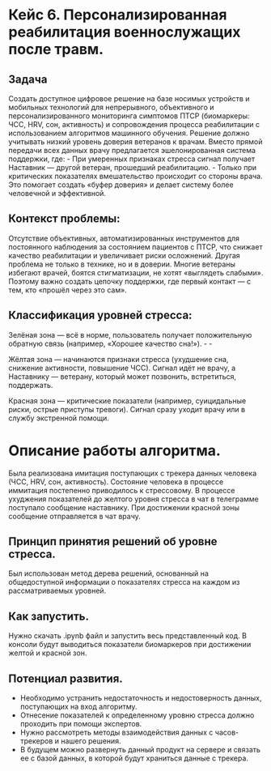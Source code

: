 # Кейс 6. Персонализированная реабилитация военнослужащих после травм. 
## Задача
Создать доступное цифровое решение на базе носимых устройств и мобильных 
технологий для непрерывного, объективного и персонализированного мониторинга 
симптомов ПТСР (биомаркеры: ЧСС, HRV, сон, активность) и сопровождения процесса 
реабилитации с использованием алгоритмов машинного обучения. 
Решение должно учитывать низкий уровень доверия ветеранов к врачам. Вместо прямой 
передачи всех данных врачу предлагается эшелонированная система поддержки, где: - 
При умеренных признаках стресса сигнал получает Наставник — другой ветеран, 
прошедший реабилитацию. - 
Только при критических показателях вмешательство происходит со стороны врача. 
Это помогает создать «буфер доверия» и делает систему более человечной и эффективной.

## Контекст проблемы: 
Отсутствие объективных, автоматизированных инструментов для постоянного наблюдения 
за состоянием пациентов с ПТСР, что снижает качество реабилитации и увеличивает 
риски осложнений. Другая проблема не только в технике, но и в доверии. Многие 
ветераны избегают врачей, боятся стигматизации, не хотят «выглядеть слабыми». Поэтому 
важно создать цепочку поддержки, где первый контакт — с тем, кто «прошёл через это 
сам».

## Классификация уровней стресса:
Зелёная зона — всё в норме, пользователь получает положительную 
обратную связь (например, «Хорошее качество сна!»). - - 

Жёлтая зона — начинаются признаки стресса (ухудшение сна, снижение 
активности, повышение ЧСС). Сигнал идёт не врачу, а Наставнику — 
ветерану, который может позвонить, встретиться, поддержать. 

Красная зона — критические показатели (например, суицидальные риски, 
острые приступы тревоги). Сигнал сразу уходит врачу или в службу 
экстренной помощи.

# Описание работы алгоритма.
Была реализована имитация поступающих с трекера данных человека (ЧСС, HRV, сон, активность). Состояние человека в процессе иммитация постепенно приводилось к стрессовому. В процессе ухуджения показателей до желтого уровня стресса в чат в телеграмме поступало сообщение наставнику. При достижении красной зоны сообщение отправляется в чат врачу.

## Принцип принятия решений об уровне стресса.
Был использован метод дерева решений, основанный на общедоступной информации о показателях стресса на каждом из рассматриваемых уровней.

## Как запустить.
Нужно скачать .ipynb файл и запустить весь представленный код. В консоли будут выводиться показатели биомаркеров при достижении желтой и красной зон.

## Потенциал развития.
- Необходимо устранить недостаточность и недостоверность данных, поступающих на вход алгоритму.
- Отнесение показателей к определенному уровню стресса должно проходить при помощи экспертов.
- Нужно рассмотреть методы взаимодействия данных с часов-трекеров и нашего решения.
- В будущем можно развернуть данный продукт на сервере и связать ее с базой данных, в которой будут храниться данные с трекера.  
